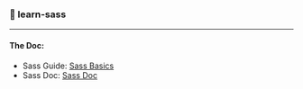 ### :ribbon: learn-sass
---
#### The Doc:
- Sass Guide: [Sass Basics](https://sass.bootcss.com/guide)
- Sass Doc: [Sass Doc](https://sass.bootcss.com/documentation)
